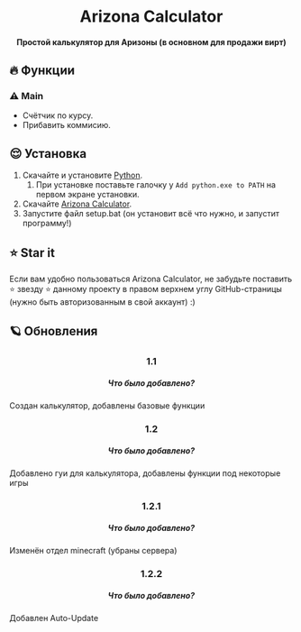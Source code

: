 <h1 align="center">Arizona Calculator</h1>
<h4 align="center">Простой калькулятор для Аризоны (в основном для продажи вирт)</h4>



## 🔥 **Функции**

### ⚠️ **Main**

- Счётчик по курсу.
- Прибавить коммисию.

## 😌 Установка

1. Скачайте и установите [Python](https://www.python.org/ftp/python/3.11.0/python-3.11.0-amd64.exe).
    1. При установке поставьте галочку у `Add python.exe to PATH` на первом экране установки.
2. Скачайте [Arizona Calculator](https://github.com/defoltik1337/ARZcalc/archive/refs/heads/master.zip).
3. Запустите файл setup.bat (он установит всё что нужно, и запустит программу!)

## ⭐ Star it

Если вам удобно пользоваться Arizona Calculator, не забудьте поставить ⭐ звезду ⭐ данному проекту в правом
верхнем углу GitHub-страницы (нужно быть авторизованным в свой аккаунт) :)

## 🪐 Обновления

<h3 align="center">1.1</h3>
<h5 align="center">Что было добавлено?</h5>
Создан калькулятор, добавлены базовые функции

<h3 align="center">1.2</h3>
<h5 align="center">Что было добавлено?</h5>
Добавлено гуи для калькулятора, добавлены функции под некоторые игры

<h3 align="center">1.2.1</h3>
<h5 align="center">Что было добавлено?</h5>
Изменён отдел minecraft (убраны сервера)

<h3 align="center">1.2.2</h3>
<h5 align="center">Что было добавлено?</h5>
Добавлен Auto-Update